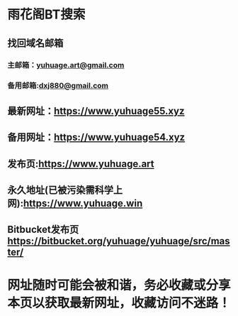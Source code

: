 # 雨花阁BT搜索

## 找回域名邮箱

### 主邮箱：yuhuage.art@gmail.com

### 备用邮箱:dxj880@gmail.com

## 最新网址：https://www.yuhuage55.xyz

## 备用网址：https://www.yuhuage54.xyz

## 发布页:https://www.yuhuage.art

## 永久地址(已被污染需科学上网):https://www.yuhuage.win

## Bitbucket发布页 https://bitbucket.org/yuhuage/yuhuage/src/master/

# 网址随时可能会被和谐，务必收藏或分享本页以获取最新网址，收藏访问不迷路！
